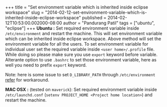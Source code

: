 +++
title = "Set environment variable which is inherited inside eclipse workspace"
slug = "2014-02-12-set-environment-variable-which-is-inherited-inside-eclipse-workspace"
published = 2014-02-12T10:53:00.002000-08:00
author = "Pandurang Patil"
tags = ["ubuntu", "eclipse"]
+++
**Ubuntu :**
Set required environment variable inside `/etc/environment` and restart the machine. This will set environment variable which can be inherited inside eclipse workspace. Above method will set the environment variable for all the users. To set environment variable for individual user set the required variable inside `<user home>/.profile` file. While doing so please make sure you use `export` keyword before variable. Alterante option to use `.bashrc` to set those environment variable, here as well you need to prefix `export` keyword.

Note: here is some issue to set `D_LIBRARY_PATH` through `/etc/environment` [refer](http://www.pandurangpatil.com/2014/03/ubuntu-134-ldlibrarypath-is-not-set.html) for workaround. 

**MAC OSX :** (tested on `maverick`): Set required environment variable inside `/etc/launchd.conf` (`setenv PROJECT_HOME <Project home location>`) and restart the machine.
